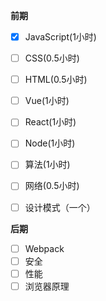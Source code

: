 **前期**
 - [x] JavaScript(1小时)
 - [ ] CSS(0.5小时)
 - [ ] HTML(0.5小时)
 - [ ] Vue(1小时)
 - [ ] React(1小时)
 - [ ] Node(1小时)
 - [ ] 算法(1小时)
 - [ ] 网络(0.5小时)
 - [ ] 设计模式（一个）


**后期**
 - [ ] Webpack
 - [ ] 安全
 - [ ] 性能
 - [ ] 浏览器原理